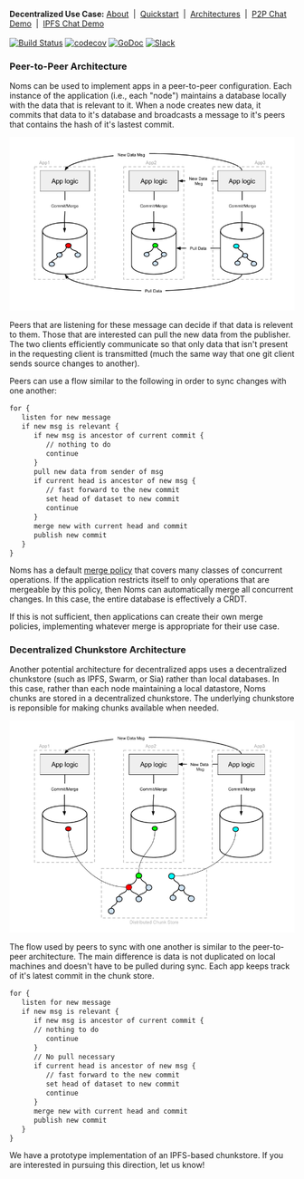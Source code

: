 **Decentralized Use Case:** [About](about.md)&nbsp; | &nbsp;[Quickstart](quickstart.md)&nbsp; | &nbsp;[Architectures](architectures.md)&nbsp; | &nbsp;[P2P Chat Demo](demo-p2p-chat.md)&nbsp; | &nbsp;[IPFS Chat Demo](demo-ipfs-chat.md)
<br><br>
[![Build Status](http://jenkins3.noms.io/buildStatus/icon?job=NomsMasterBuilder)](http://jenkins3.noms.io/job/NomsMasterBuilder/)
[![codecov](https://codecov.io/gh/attic-labs/noms/branch/master/graph/badge.svg)](https://codecov.io/gh/attic-labs/noms)
[![GoDoc](https://godoc.org/github.com/attic-labs/noms?status.svg)](https://godoc.org/github.com/attic-labs/noms)
[![Slack](http://slack.noms.io/badge.svg)](http://slack.noms.io)

### Peer-to-Peer Architecture

Noms can be used to implement apps in a peer-to-peer configuration. Each instance of the application (i.e., each "node") maintains a database locally with the data that is relevant to it. When a node creates new data, it commits that data to it's database and broadcasts a message to it's peers that contains the hash of it's lastest commit.
  
![P2P Architecture](./p2p-arch.png)
 
Peers that are listening for these message can decide if that data is relevent to them. Those that are interested can pull the new data from the publisher. The two clients efficiently communicate so that only data that isn't present in the requesting client is transmitted (much the same way that one git client sends source changes to another).

Peers can use a flow similar to the following in order to sync changes with one another:

```
for {
   listen for new message
   if new msg is relevant {
      if new msg is ancestor of current commit {
         // nothing to do
         continue
      }
      pull new data from sender of msg
      if current head is ancestor of new msg {
         // fast forward to the new commit
         set head of dataset to new commit
         continue
      }
      merge new with current head and commit
      publish new commit
   }
}
```

Noms has a default [merge policy](https://github.com/attic-labs/noms/blob/2d0e9e738370d49cc09e8fa6e290ceca1c3e2005/go/merge/three_way.go#L14) that covers many classes of concurrent operations. If the application restricts itself to only operations that are mergeable by this policy, then Noms can automatically merge all concurrent changes. In this case, the entire database is effectively a CRDT.

If this is not sufficient, then applications can create their own merge policies, implementing whatever merge is appropriate for their use case.

### Decentralized Chunkstore Architecture

Another potential architecture for decentralized apps uses a decentralized chunkstore (such as IPFS, Swarm, or Sia) rather than local databases. In this case, rather than each node maintaining a local datastore, Noms chunks are stored in a decentralized chunkstore. The underlying chunkstore is reponsible for making chunks available when needed. 

![Decentralized Architecture](./dist-arch.png)

The flow used by peers to sync with one another is similar to the peer-to-peer architecture. The main difference is data is not duplicated on local machines and doesn't have to be pulled during sync. Each app keeps track of it's latest commit in the chunk store.

```
for {
   listen for new message
   if new msg is relevant {
      if new msg is ancestor of current commit {
      // nothing to do
         continue
      }
      // No pull necessary
      if current head is ancestor of new msg {
         // fast forward to the new commit
         set head of dataset to new commit
         continue
      }
      merge new with current head and commit
      publish new commit
   }
}
```
We have a prototype implementation of an IPFS-based chunkstore. If you are interested in pursuing this direction, let us know!
